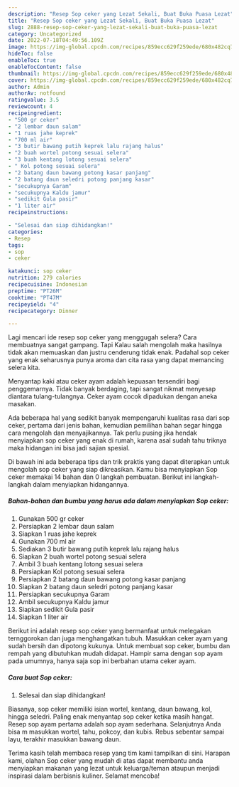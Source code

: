 ```yaml
---
description: "Resep Sop ceker yang Lezat Sekali, Buat Buka Puasa Lezat"
title: "Resep Sop ceker yang Lezat Sekali, Buat Buka Puasa Lezat"
slug: 2888-resep-sop-ceker-yang-lezat-sekali-buat-buka-puasa-lezat
category: Uncategorized
date: 2022-07-18T04:49:56.109Z
image: https://img-global.cpcdn.com/recipes/859ecc629f259ede/680x482cq70/sop-ceker-foto-resep-utama.jpg
hideToc: false
enableToc: true
enableTocContent: false
thumbnail: https://img-global.cpcdn.com/recipes/859ecc629f259ede/680x482cq70/sop-ceker-foto-resep-utama.jpg
cover: https://img-global.cpcdn.com/recipes/859ecc629f259ede/680x482cq70/sop-ceker-foto-resep-utama.jpg
author: Admin
authorAv: notfound
ratingvalue: 3.5
reviewcount: 4
recipeingredient:
- "500 gr ceker"
- "2 lembar daun salam"
- "1 ruas jahe keprek"
- "700 ml air"
- "3 butir bawang putih keprek lalu rajang halus"
- "2 buah wortel potong sesuai selera"
- "3 buah kentang lotong sesuai selera"
- " Kol potong sesuai selera"
- "2 batang daun bawang potong kasar panjang"
- "2 batang daun seledri potong panjang kasar"
- "secukupnya Garam"
- "secukupnya Kaldu jamur"
- "sedikit Gula pasir"
- "1 liter air"
recipeinstructions:

- "Selesai dan siap dihidangkan!"
categories:
- Resep
tags:
- sop
- ceker

katakunci: sop ceker 
nutrition: 279 calories
recipecuisine: Indonesian
preptime: "PT26M"
cooktime: "PT47M"
recipeyield: "4"
recipecategory: Dinner

---
```



Lagi mencari ide resep sop ceker yang menggugah selera? Cara membuatnya sangat gampang. Tapi Kalau salah mengolah maka hasilnya tidak akan memuaskan dan justru cenderung tidak enak. Padahal sop ceker yang enak seharusnya punya aroma dan cita rasa yang dapat memancing selera kita.


Menyantap kaki atau ceker ayam adalah kepuasan tersendiri bagi penggemarnya. Tidak banyak berdaging, tapi sangat nikmat menyesap diantara tulang-tulangnya. Ceker ayam cocok dipadukan dengan aneka masakan.

Ada beberapa hal yang sedikit banyak mempengaruhi kualitas rasa dari sop ceker, pertama dari jenis bahan, kemudian pemilihan bahan segar hingga cara mengolah dan menyajikannya. Tak perlu pusing jika hendak menyiapkan sop ceker yang enak di rumah, karena asal sudah tahu triknya maka hidangan ini bisa jadi sajian spesial.


Di bawah ini ada beberapa tips dan trik praktis yang dapat diterapkan untuk mengolah sop ceker yang siap dikreasikan. Kamu bisa menyiapkan Sop ceker memakai 14 bahan dan 0 langkah pembuatan. Berikut ini langkah-langkah dalam menyiapkan hidangannya.

<!--inarticleads1-->

##### Bahan-bahan dan bumbu yang harus ada dalam menyiapkan Sop ceker:

1. Gunakan 500 gr ceker
1. Persiapkan 2 lembar daun salam
1. Siapkan 1 ruas jahe keprek
1. Gunakan 700 ml air
1. Sediakan 3 butir bawang putih keprek lalu rajang halus
1. Siapkan 2 buah wortel potong sesuai selera
1. Ambil 3 buah kentang lotong sesuai selera
1. Persiapkan  Kol potong sesuai selera
1. Persiapkan 2 batang daun bawang potong kasar panjang
1. Siapkan 2 batang daun seledri potong panjang kasar
1. Persiapkan secukupnya Garam
1. Ambil secukupnya Kaldu jamur
1. Siapkan sedikit Gula pasir
1. Siapkan 1 liter air


Berikut ini adalah resep sop ceker yang bermanfaat untuk melegakan ternggorokan dan juga menghangatkan tubuh. Masukkan ceker ayam yang sudah bersih dan dipotong kukunya. Untuk membuat sop ceker, bumbu dan rempah yang dibutuhkan mudah didapat. Hampir sama dengan sop ayam pada umumnya, hanya saja sop ini berbahan utama ceker ayam. 

<!--inarticleads2-->

##### Cara buat Sop ceker:


1. Selesai dan siap dihidangkan!

Biasanya, sop ceker memiliki isian wortel, kentang, daun bawang, kol, hingga seledri. Paling enak menyantap sop ceker ketika masih hangat. Resep sop ayam pertama adalah sop ayam sederhana. Selanjutnya Anda bisa m masukkan wortel, tahu, pokcoy, dan kubis. Rebus sebentar sampai layu, terakhir masukkan bawang daun. 

Terima kasih telah membaca resep yang tim kami tampilkan di sini. Harapan kami, olahan Sop ceker yang mudah di atas dapat membantu anda menyiapkan makanan yang lezat untuk keluarga/teman ataupun menjadi inspirasi dalam berbisnis kuliner. Selamat mencoba!
